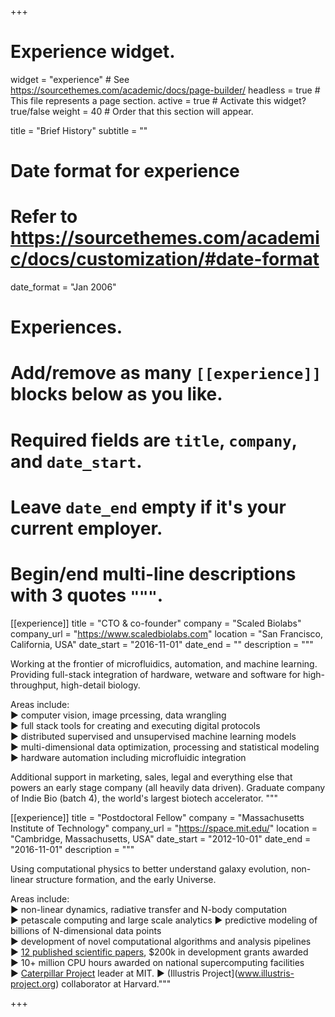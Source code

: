 +++
# Experience widget.
widget = "experience"  # See https://sourcethemes.com/academic/docs/page-builder/
headless = true  # This file represents a page section.
active = true  # Activate this widget? true/false
weight = 40  # Order that this section will appear.

title = "Brief History"
subtitle = ""

# Date format for experience
#   Refer to https://sourcethemes.com/academic/docs/customization/#date-format
date_format = "Jan 2006"

  
# Experiences.
#   Add/remove as many `[[experience]]` blocks below as you like.
#   Required fields are `title`, `company`, and `date_start`.
#   Leave `date_end` empty if it's your current employer.
#   Begin/end multi-line descriptions with 3 quotes `"""`.

[[experience]]
  title = "CTO &amp; co-founder"
  company = "Scaled Biolabs"
  company_url = "https://www.scaledbiolabs.com"
  location = "San Francisco, California, USA"
  date_start = "2016-11-01"
  date_end = ""
  description = """

Working at the frontier of microfluidics, automation, and machine learning. Providing full-stack integration of hardware, wetware and software for high-throughput, high-detail biology.  

Areas include:  
► computer vision, image prcessing, data wrangling  
► full stack tools for creating and executing digital protocols  
► distributed supervised and unsupervised machine learning models  
► multi-dimensional data optimization, processing and statistical modeling  
► hardware automation including microfluidic integration

Additional support in marketing, sales, legal and everything else that powers an early stage company (all heavily data driven). Graduate company of Indie Bio (batch 4), the world's largest biotech accelerator. """

[[experience]]
  title = "Postdoctoral Fellow"
  company = "Massachusetts Institute of Technology"
  company_url = "https://space.mit.edu/"
  location = "Cambridge, Massachusetts, USA"
  date_start = "2012-10-01"
  date_end = "2016-11-01"
  description = """ 

  Using computational physics to better understand galaxy evolution, non-linear structure formation, and the early Universe. 

Areas include:  
► non-linear dynamics, radiative transfer and N-body computation  
► petascale computing and large scale analytics 
► predictive modeling of billions of N-dimensional data points  
► development of novel computational algorithms and analysis pipelines  
► [12 published scientific papers](https://scholar.google.com.au/citations?user=ndwtPccAAAAJ&hl=en), $200k in development grants awarded  
► 10+ million CPU hours awarded on national supercomputing facilities  
► [Caterpillar Project](www.caterpillarproject.org) leader at MIT. 
► (Illustris Project](www.illustris-project.org) collaborator at Harvard."""

+++
